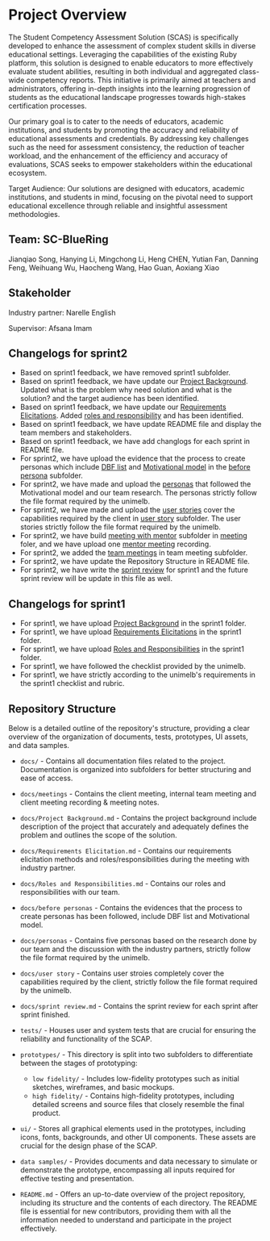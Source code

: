 # Project Overview

The Student Competency Assessment Solution (SCAS) is specifically developed to enhance the assessment of complex student skills in diverse educational settings. Leveraging the capabilities of the existing Ruby platform, this solution is designed to enable educators to more effectively evaluate student abilities, resulting in both individual and aggregated class-wide competency reports. This initiative is primarily aimed at teachers and administrators, offering in-depth insights into the learning progression of students as the educational landscape progresses towards high-stakes certification processes.

Our primary goal is to cater to the needs of educators, academic institutions, and students by promoting the accuracy and reliability of educational assessments and credentials. By addressing key challenges such as the need for assessment consistency, the reduction of teacher workload, and the enhancement of the efficiency and accuracy of evaluations, SCAS seeks to empower stakeholders within the educational ecosystem.

Target Audience: Our solutions are designed with educators, academic institutions, and students in mind, focusing on the pivotal need to support educational excellence through reliable and insightful assessment methodologies.

## Team: SC-BlueRing

Jianqiao Song, Hanying Li, Mingchong Li, Heng CHEN, Yutian Fan, Danning Feng, Weihuang Wu, Haocheng Wang, Hao Guan, Aoxiang Xiao

## Stakeholder

Industry partner: Narelle English

Supervisor: Afsana Imam

## Changelogs for sprint2

- Based on sprint1 feedback, we have removed sprint1 subfolder.
- Based on sprint1 feedback, we have update our [Project Background](https://github.com/SWEN90009-2024/SC-BlueRing/blob/main/docs/Project%20Background.md). Updated what is the problem why need solution and what is the solution? and the target audience has been identified.
- Based on sprint1 feedback, we have update our [Requirements Elicitations](https://github.com/SWEN90009-2024/SC-BlueRing/blob/main/docs/Requirements%20Elicitations_SC.md). Added [roles and responsibility](https://github.com/SWEN90009-2024/SC-BlueRing/blob/main/docs/Roles%20and%20Responsibilities.md) and has been identified.
- Based on sprint1 feedback, we have update README file and display the team members and stakeholders.
- Based on sprint1 feedback, we have add changlogs for each sprint in README file.
- For sprint2, we have upload the evidence that the process to create personas which include [DBF list](https://github.com/SWEN90009-2024/SC-BlueRing/blob/main/docs/before%20personas/DBF-List.pdf) and [Motivational model](https://github.com/SWEN90009-2024/SC-BlueRing/blob/main/docs/before%20personas/Motivational%20model.pdf) in the [before persona](https://github.com/SWEN90009-2024/SC-BlueRing/tree/main/docs/before%20personas) subfolder.
- For sprint2, we have made and upload the [personas](https://github.com/SWEN90009-2024/SC-BlueRing/tree/main/docs/personas) that followed the Motivational model and our team research. The personas strictly follow the file format required by the unimelb.
- For sprint2, we have made and upload the [user stories](https://github.com/SWEN90009-2024/SC-BlueRing/blob/main/docs/user%20story/user%20stories.pdf) cover the capabilities required by the client in [user story](https://github.com/SWEN90009-2024/SC-BlueRing/tree/main/docs/user%20story) subfolder. The user stories strictly follow the file format required by the unimelb.
- For sprint2, we have build [meeting with mentor](https://github.com/SWEN90009-2024/SC-BlueRing/tree/main/docs/meetings/Mentor%20Meetings) subfolder in [meeting](https://github.com/SWEN90009-2024/SC-BlueRing/tree/main/docs/meetings) foler, and we have upload one [mentor meeting](https://github.com/SWEN90009-2024/SC-BlueRing/blob/main/docs/meetings/Mentor%20Meetings/9%20April%20Meeting.md) recording.
- For sprint2, we added the [team meetings](https://github.com/SWEN90009-2024/SC-BlueRing/tree/main/docs/meetings/Team%20Meetings) in team meeting subfolder.
- For sprint2, we have update the Repository Structure in README file.
- For sprint2, we have write the [sprint review](https://github.com/SWEN90009-2024/SC-BlueRing/blob/main/docs/sprint%20review.md) for sprint1 and the future sprint review will be update in this file as well.


## Changelogs for sprint1

- For sprint1, we have upload [Project Background](https://github.com/SWEN90009-2024/SC-BlueRing/blob/main/docs/Project%20Background.md) in the sprint1 folder.
- For sprint1, we have upload [Requirements Elicitations](https://github.com/SWEN90009-2024/SC-BlueRing/blob/main/docs/Requirements%20Elicitations_SC.md) in the sprint1 folder.
- For sprint1, we have upload [Roles and Responsibilities](https://github.com/SWEN90009-2024/SC-BlueRing/blob/main/docs/Roles%20and%20Responsibilities.md) in the sprint1 folder.
- For sprint1, we have followed the checklist provided by the unimelb.
- For sprint1, we have strictly according to the unimelb's requirements in the sprint1 checklist and rubric.


## Repository Structure

Below is a detailed outline of the repository's structure, providing a clear overview of the organization of documents, tests, prototypes, UI assets, and data samples.

- `docs/` - Contains all documentation files related to the project. Documentation is organized into subfolders for better structuring and ease of access.
- `docs/meetings` - Contains the client meeting, internal team meeting and client meeting recording & meeting notes.
- `docs/Project Background.md` - Contains the project background include description of the project that accurately and adequately defines the problem and outlines the scope of the solution.
- `docs/Requirements Elicitation.md` - Contains our requirements elicitation methods and roles/responsibilities during the meeting with industry partner.
- `docs/Roles and Responsibilities.md` - Contains our roles and responsibilities with our team.
- `docs/before personas` - Contains the evidences that the process to create personas has been followed, include DBF list and Motivational model.
- `docs/personas` - Contains five personas based on the research done by our team and the discussion with the industry partners, strictly follow the file format required by the unimelb.
- `docs/user story` - Contains user stroies completely cover the capabilities required by the client, strictly follow the file format required by the unimelb.
- `docs/sprint review.md` - Contains the sprint review for each sprint after sprint finished.
- `tests/` - Houses user and system tests that are crucial for ensuring the reliability and functionality of the SCAP.

- `prototypes/` - This directory is split into two subfolders to differentiate between the stages of prototyping:
  - `low fidelity/` - Includes low-fidelity prototypes such as initial sketches, wireframes, and basic mockups.
  - `high fidelity/` - Contains high-fidelity prototypes, including detailed screens and source files that closely resemble the final product.

- `ui/` - Stores all graphical elements used in the prototypes, including icons, fonts, backgrounds, and other UI components. These assets are crucial for the design phase of the SCAP.

- `data samples/` - Provides documents and data necessary to simulate or demonstrate the prototype, encompassing all inputs required for effective testing and presentation.

- `README.md` - Offers an up-to-date overview of the project repository, including its structure and the contents of each directory. The README file is essential for new contributors, providing them with all the information needed to understand and participate in the project effectively.

